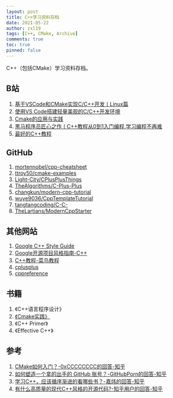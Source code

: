 ```yaml
---
layout: post
title: C++学习资料存档
date: 2021-05-22
author: zxl19
tags: [C++, CMake, Archive]
comments: true
toc: true
pinned: false
---
```


C++（包括CMake）学习资料存档。

<!-- more -->

## B站

1. [基于VSCode和CMake实现C/C++开发丨Linux篇](https://www.bilibili.com/video/BV1fy4y1b7TC)
2. [使用VS Code搭建轻量美观的C/C++开发环境](https://www.bilibili.com/video/BV1sW411v7VZ)
3. [Cmake的应用与实践](https://www.bilibili.com/video/BV17J411m7o1)
4. [黑马程序员匠心之作丨C++教程从0到1入门编程,学习编程不再难](https://www.bilibili.com/video/BV1et411b73Z)
5. [最好的C++教程](https://www.bilibili.com/video/BV1VJ411M7WR)

## GitHub

1. [mortennobel/cpp-cheatsheet](https://github.com/mortennobel/cpp-cheatsheet)
2. [ttroy50/cmake-examples](https://github.com/ttroy50/cmake-examples)
3. [Light-City/CPlusPlusThings](https://github.com/Light-City/CPlusPlusThings)
4. [TheAlgorithms/C-Plus-Plus](https://github.com/TheAlgorithms/C-Plus-Plus)
5. [changkun/modern-cpp-tutorial](https://github.com/changkun/modern-cpp-tutorial)
6. [wuye9036/CppTemplateTutorial](https://github.com/wuye9036/CppTemplateTutorial)
7. [tangtangcoding/C-C-](https://github.com/tangtangcoding/C-C-)
8. [TheLartians/ModernCppStarter](https://github.com/TheLartians/ModernCppStarter)

## 其他网站

1. [Google C++ Style Guide](https://google.github.io/styleguide/cppguide.html)
2. [Google开源项目风格指南-C++](https://zh-google-styleguide.readthedocs.io/en/latest/google-cpp-styleguide/contents/)
3. [C++教程-菜鸟教程](https://www.runoob.com/cplusplus/cpp-tutorial.html)
4. [cplusplus](http://www.cplusplus.com/)
5. [cppreference](https://en.cppreference.com/w/)

## 书籍

1. 《C++语言程序设计》
2. [《Cmake实践》](http://file.ncnynl.com/ros/CMake%20Practice.pdf)
3. 《C++ Primer》
4. 《Effective C++》

## 参考

1. [CMake如何入门？-0xCCCCCCCC的回答-知乎](https://www.zhihu.com/question/58949190/answer/999701073)
2. [如何塑造一个拿的出手的 GitHub 账号？-GitHubPorn的回答-知乎](https://www.zhihu.com/question/47567490/answer/1866897272)
3. [学习C++，应该循序渐进的看哪些书？-嘉炜的回答-知乎](https://www.zhihu.com/question/20410487/answer/15055637)
4. [有什么高质量的现代C++风格的开源代码?-知乎用户的回答-知乎](https://www.zhihu.com/question/23153437/answer/1962068242)
